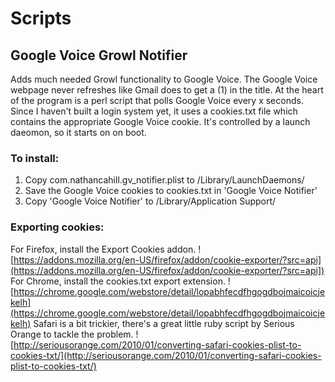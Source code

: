 # Scripts

## Google Voice Growl Notifier

Adds much needed Growl functionality to Google Voice. The Google Voice webpage never refreshes like Gmail does to get a (1) in the title. At the heart of the program is a perl script that polls Google Voice every x seconds.
Since I haven't built a login system yet, it uses a cookies.txt file which contains the appropriate Google Voice cookie. It's controlled by a launch daeomon, so it starts on on boot.

### To install:

1. Copy com.nathancahill.gv_notifier.plist to /Library/LaunchDaemons/
2. Save the Google Voice cookies to cookies.txt in 'Google Voice Notifier'
3. Copy 'Google Voice Notifier' to /Library/Application Support/

### Exporting cookies:

For Firefox, install the Export Cookies addon. ![https://addons.mozilla.org/en-US/firefox/addon/cookie-exporter/?src=api](https://addons.mozilla.org/en-US/firefox/addon/cookie-exporter/?src=api])
For Chrome, install the cookies.txt export extension. ![https://chrome.google.com/webstore/detail/lopabhfecdfhgogdbojmaicoicjekelh](https://chrome.google.com/webstore/detail/lopabhfecdfhgogdbojmaicoicjekelh)
Safari is a bit trickier, there's a great little ruby script by Serious Orange to tackle the problem. ![http://seriousorange.com/2010/01/converting-safari-cookies-plist-to-cookies-txt/](http://seriousorange.com/2010/01/converting-safari-cookies-plist-to-cookies-txt/)
